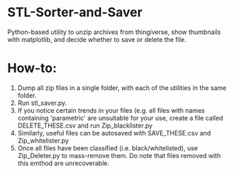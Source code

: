 # STL-Sorter-and-Saver
Python-based utility to unzip archives from thingiverse, show thumbnails with matplotlib, and decide whether to save or delete the file.

# How-to:
1) Dump all zip files in a single folder, with each of the utilities in the same folder.
2) Run stl_saver.py. 
3) If you notice certain trends in your files (e.g. all files with names containing 'parametric' are unsuitable for your use, create a file called DELETE_THESE.csv and run Zip_blacklister.py
4) Similarly, useful files can be autosaved with SAVE_THESE.csv and Zip_whitelister.py
5) Once all files have been classified (i.e. black/whitelisted), use Zip_Deleter.py to mass-remove them. Do note that files removed with this emthod are unrecoverable.
